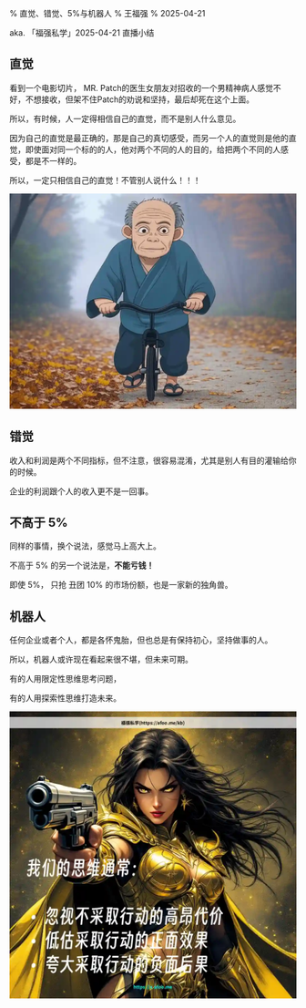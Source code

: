 % 直觉、错觉、5%与机器人
% 王福强
% 2025-04-21

aka. 「福强私学」2025-04-21 直播小结

## 直觉

看到一个电影切片， MR. Patch的医生女朋友对招收的一个男精神病人感觉不好，不想接收，但架不住Patch的劝说和坚持，最后却死在这个上面。

所以，有时候，人一定得相信自己的直觉，而不是别人什么意见。 

因为自己的直觉是最正确的，那是自己的真切感受，而另一个人的直觉则是他的直觉，即使面对同一个标的的人，他对两个不同的人的目的，给把两个不同的人感受，都是不一样的。

所以，一定只相信自己的直觉！不管别人说什么！！！

![](./images/old-rider.webp)

## 错觉

收入和利润是两个不同指标，但不注意，很容易混淆，尤其是别人有目的灌输给你的时候。

企业的利润跟个人的收入更不是一回事。


## 不高于 5%

同样的事情，换个说法，感觉马上高大上。

不高于 5% 的另一个说法是，**不能亏钱！**

即使 5%， 只抢 丑团 10% 的市场份额，也是一家新的独角兽。


## 机器人

任何企业或者个人，都是各怀鬼胎，但也总是有保持初心，坚持做事的人。

所以，机器人或许现在看起来很不堪，但未来可期。

有的人用限定性思维思考问题，

有的人用探索性思维打造未来。

![](./images/思维的代价.webp)






